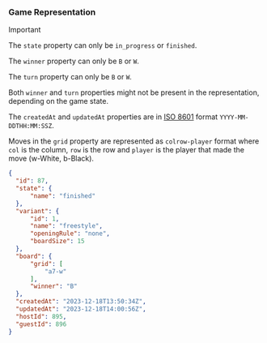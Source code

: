 ### Game Representation

> [!IMPORTANT]
> The `state` property can only be `in_progress` or `finished`.
> 
> The `winner` property can only be `B` or `W`.
> 
> The `turn` property can only be `B` or `W`.
> 
> Both `winner` and `turn` properties might not be present in the representation, depending on the game state.
> 
> The `createdAt` and `updatedAt` properties are in [ISO 8601](https://en.wikipedia.org/wiki/ISO_8601) format `YYYY-MM-DDTHH:MM:SSZ`.
> 
> Moves in the `grid` property are represented as `colrow-player` format where `col` is the column,
> `row` is the row and `player` is the player that made the move (w-White, b-Black).

```json
{
  "id": 87,
  "state": {
      "name": "finished"
  },
  "variant": {
      "id": 1,
      "name": "freestyle",
      "openingRule": "none",
      "boardSize": 15
  },
  "board": {
      "grid": [
          "a7-w"
      ],
      "winner": "B"
  },
  "createdAt": "2023-12-18T13:50:34Z",
  "updatedAt": "2023-12-18T14:00:56Z",
  "hostId": 895,
  "guestId": 896
}
```